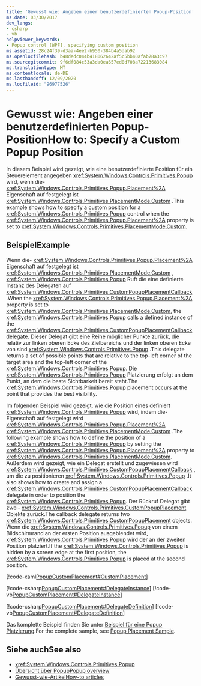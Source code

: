 ```yaml
---
title: 'Gewusst wie: Angeben einer benutzerdefinierten Popup-Position'
ms.date: 03/30/2017
dev_langs:
- csharp
- vb
helpviewer_keywords:
- Popup control [WPF], specifying custom position
ms.assetid: 28c24f39-d3aa-4ee2-b950-384b4a5dab92
ms.openlocfilehash: b48dedc044b418062642af5c5bb40afab78a3c97
ms.sourcegitcommit: 9f6df084c53a3da0ea657ed0d708a72213683084
ms.translationtype: MT
ms.contentlocale: de-DE
ms.lasthandoff: 12/09/2020
ms.locfileid: "96977526"
---
```

# <a name="how-to-specify-a-custom-popup-position"></a><span data-ttu-id="02b9e-102">Gewusst wie: Angeben einer benutzerdefinierten Popup-Position</span><span class="sxs-lookup"><span data-stu-id="02b9e-102">How to: Specify a Custom Popup Position</span></span>
<span data-ttu-id="02b9e-103">In diesem Beispiel wird gezeigt, wie eine benutzerdefinierte Position für ein Steuerelement angegeben <xref:System.Windows.Controls.Primitives.Popup> wird, wenn die- <xref:System.Windows.Controls.Primitives.Popup.Placement%2A> Eigenschaft auf festgelegt ist <xref:System.Windows.Controls.Primitives.PlacementMode.Custom> .</span><span class="sxs-lookup"><span data-stu-id="02b9e-103">This example shows how to specify a custom position for a <xref:System.Windows.Controls.Primitives.Popup> control when the <xref:System.Windows.Controls.Primitives.Popup.Placement%2A> property is set to <xref:System.Windows.Controls.Primitives.PlacementMode.Custom>.</span></span>  
  
## <a name="example"></a><span data-ttu-id="02b9e-104">Beispiel</span><span class="sxs-lookup"><span data-stu-id="02b9e-104">Example</span></span>  
 <span data-ttu-id="02b9e-105">Wenn die- <xref:System.Windows.Controls.Primitives.Popup.Placement%2A> Eigenschaft auf festgelegt ist <xref:System.Windows.Controls.Primitives.PlacementMode.Custom> , <xref:System.Windows.Controls.Primitives.Popup> Ruft die eine definierte Instanz des Delegaten auf <xref:System.Windows.Controls.Primitives.CustomPopupPlacementCallback> .</span><span class="sxs-lookup"><span data-stu-id="02b9e-105">When the <xref:System.Windows.Controls.Primitives.Popup.Placement%2A> property is set to <xref:System.Windows.Controls.Primitives.PlacementMode.Custom>, the <xref:System.Windows.Controls.Primitives.Popup> calls a defined instance of the <xref:System.Windows.Controls.Primitives.CustomPopupPlacementCallback> delegate.</span></span> <span data-ttu-id="02b9e-106">Dieser Delegat gibt eine Reihe möglicher Punkte zurück, die relativ zur linken oberen Ecke des Zielbereichs und der linken oberen Ecke von sind <xref:System.Windows.Controls.Primitives.Popup> .</span><span class="sxs-lookup"><span data-stu-id="02b9e-106">This delegate returns a set of possible points that are relative to the top-left corner of the target area and the top-left corner of the <xref:System.Windows.Controls.Primitives.Popup>.</span></span> <span data-ttu-id="02b9e-107">Die <xref:System.Windows.Controls.Primitives.Popup> Platzierung erfolgt an dem Punkt, an dem die beste Sichtbarkeit bereit steht.</span><span class="sxs-lookup"><span data-stu-id="02b9e-107">The <xref:System.Windows.Controls.Primitives.Popup> placement occurs at the point that provides the best visibility.</span></span>  
  
 <span data-ttu-id="02b9e-108">Im folgenden Beispiel wird gezeigt, wie die Position eines definiert <xref:System.Windows.Controls.Primitives.Popup> wird, indem die-Eigenschaft auf festgelegt wird <xref:System.Windows.Controls.Primitives.Popup.Placement%2A> <xref:System.Windows.Controls.Primitives.PlacementMode.Custom> .</span><span class="sxs-lookup"><span data-stu-id="02b9e-108">The following example shows how to define the position of a <xref:System.Windows.Controls.Primitives.Popup> by setting the <xref:System.Windows.Controls.Primitives.Popup.Placement%2A> property to <xref:System.Windows.Controls.Primitives.PlacementMode.Custom>.</span></span> <span data-ttu-id="02b9e-109">Außerdem wird gezeigt, wie ein Delegat erstellt und zugewiesen wird <xref:System.Windows.Controls.Primitives.CustomPopupPlacementCallback> , um die zu positionieren <xref:System.Windows.Controls.Primitives.Popup> .</span><span class="sxs-lookup"><span data-stu-id="02b9e-109">It also shows how to create and assign a <xref:System.Windows.Controls.Primitives.CustomPopupPlacementCallback> delegate in order to position the <xref:System.Windows.Controls.Primitives.Popup>.</span></span>  <span data-ttu-id="02b9e-110">Der Rückruf Delegat gibt zwei- <xref:System.Windows.Controls.Primitives.CustomPopupPlacement> Objekte zurück.</span><span class="sxs-lookup"><span data-stu-id="02b9e-110">The callback delegate returns two <xref:System.Windows.Controls.Primitives.CustomPopupPlacement> objects.</span></span>  <span data-ttu-id="02b9e-111">Wenn die <xref:System.Windows.Controls.Primitives.Popup> von einem Bildschirmrand an der ersten Position ausgeblendet wird, <xref:System.Windows.Controls.Primitives.Popup> wird der an der zweiten Position platziert.</span><span class="sxs-lookup"><span data-stu-id="02b9e-111">If the <xref:System.Windows.Controls.Primitives.Popup> is hidden by a screen edge at the first position, the <xref:System.Windows.Controls.Primitives.Popup> is placed at the second position.</span></span>  
  
 [!code-xaml[PopupCustomPlacement#CustomPlacement](~/samples/snippets/csharp/VS_Snippets_Wpf/PopupCustomPlacement/CSharp/Window1.xaml#customplacement)]  
  
 [!code-csharp[PopupCustomPlacement#DelegateInstance](~/samples/snippets/csharp/VS_Snippets_Wpf/PopupCustomPlacement/CSharp/Window1.xaml.cs#delegateinstance)]
 [!code-vb[PopupCustomPlacement#DelegateInstance](~/samples/snippets/visualbasic/VS_Snippets_Wpf/PopupCustomPlacement/visualbasic/window1.xaml.vb#delegateinstance)]  
  
 [!code-csharp[PopupCustomPlacement#DelegateDefinition](~/samples/snippets/csharp/VS_Snippets_Wpf/PopupCustomPlacement/CSharp/Window1.xaml.cs#delegatedefinition)]
 [!code-vb[PopupCustomPlacement#DelegateDefinition](~/samples/snippets/visualbasic/VS_Snippets_Wpf/PopupCustomPlacement/visualbasic/window1.xaml.vb#delegatedefinition)]  
  
 <span data-ttu-id="02b9e-112">Das komplette Beispiel finden Sie unter [Beispiel für eine Popup Platzierung](https://github.com/dotnet/docs/tree/master/samples/snippets/csharp/VS_Snippets_Wpf/PopupPositionSnippet/CS).</span><span class="sxs-lookup"><span data-stu-id="02b9e-112">For the complete sample, see [Popup Placement Sample](https://github.com/dotnet/docs/tree/master/samples/snippets/csharp/VS_Snippets_Wpf/PopupPositionSnippet/CS).</span></span>  
  
## <a name="see-also"></a><span data-ttu-id="02b9e-113">Siehe auch</span><span class="sxs-lookup"><span data-stu-id="02b9e-113">See also</span></span>

- <xref:System.Windows.Controls.Primitives.Popup>
- [<span data-ttu-id="02b9e-114">Übersicht über Popup</span><span class="sxs-lookup"><span data-stu-id="02b9e-114">Popup overview</span></span>](popup-overview.md)
- [<span data-ttu-id="02b9e-115">Gewusst-wie-Artikel</span><span class="sxs-lookup"><span data-stu-id="02b9e-115">How-to articles</span></span>](popup-how-to-topics.md)
